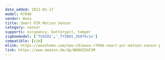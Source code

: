 ```yaml
---
date_added: 2021-01-17
model: R7046 
vendor: Woox
title: Smart PIR Motion Sensor
category: sensor
supports: occupancy, batterypct, tamper
zigbeemodel: ['TS0202','_TYZB01_2b8f6cio']
compatible: [z2m]
mlink: https://wooxhome.com/new-c8/woox-r7046-smart-pir-motion-sensor-p46
link: https://www.amazon.de/dp/B08HZGGF2M
---
```

